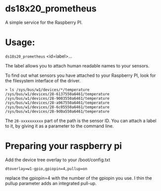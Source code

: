 # ds18x20_prometheus

A simple service for the Raspberry PI.

# Usage:

`ds18s20_prometheus` <port-number> <id=label>...

The label allows you to attach human readable names to your sensors.

To find out what sensors you have attached to your Raspberry PI, look for the filesystem interface of the driver.

```
> ls /sys/bus/w1/devices/*/temperature
/sys/bus/w1/devices/28-6137550a6461/temperature  /sys/bus/w1/devices/28-9003550a6461/temperature  /sys/bus/w1/devices/28-a967550a6461/temperature
/sys/bus/w1/devices/28-6c05550a6461/temperature  /sys/bus/w1/devices/28-9d0a550a6461/temperature
```

The `28-xxxxxxxxxx` part of the path is the sensor ID. You can attach a label to it, by giving it as a parameter to the command line.

# Preparing your raspberry pi

Add the device tree overlay to your /boot/config.txt
```
dtoverlay=w1-gpio,gpiopin=4,pullup=on
```
replace the gpiopin=4 with the number of the gpiopin you use. I thin the pullup parameter adds an integrated pull-up.


